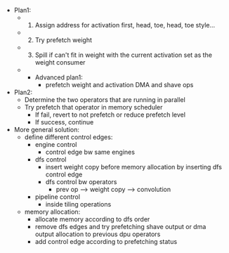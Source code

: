 - Plan1:
	- 1. Assign address for activation first, head, toe, head, toe style...
	- 2. Try prefetch weight
	- 3. Spill if can't fit in weight with the current activation set as the weight consumer
	- * Advanced plan1:
		- prefetch weight and activation DMA and shave ops
- Plan2:
	- Determine the two operators that are running in parallel
	- Try prefetch that operator in memory scheduler
		- If fail, revert to not prefetch or reduce prefetch level
		- If success, continue
- More general solution:
	- define different control edges:
		- engine control
			- control edge bw same engines
		- dfs control
			- insert weight copy before memory allocation by inserting dfs control edge
			- dfs control bw operators
				- prev op --> weight copy --> convolution
		- pipeline control
			- inside tiling operations
	- memory allocation:
		- allocate memory according to dfs order
		- remove dfs edges and try prefetching shave output or dma output allocation to previous dpu operators
		- add control edge according to prefetching status